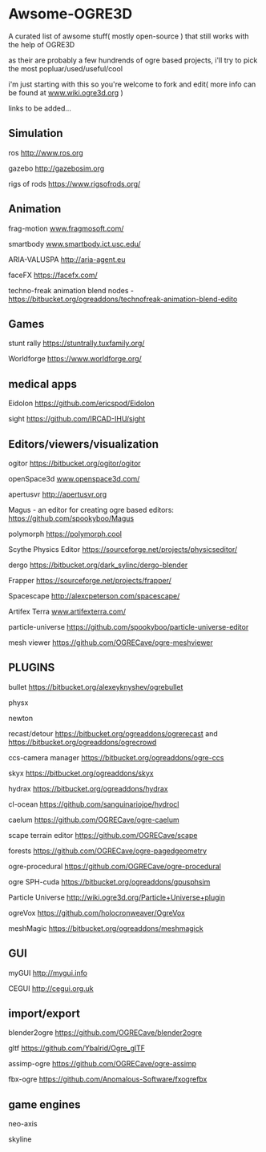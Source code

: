 # Awsome-OGRE3D
A curated list of awsome stuff( mostly open-source ) that still works with the help of OGRE3D

as their are probably a few hundrends of ogre based projects, i'll try to pick the most popluar/used/useful/cool

i'm just starting with this so you're welcome to fork and edit( more info can be found at www.wiki.ogre3d.org )

links to be added...


Simulation
----------------------
ros http://www.ros.org

gazebo http://gazebosim.org

rigs of rods https://www.rigsofrods.org/


Animation
--------------------------
frag-motion www.fragmosoft.com/

smartbody www.smartbody.ict.usc.edu/

ARIA-VALUSPA http://aria-agent.eu

faceFX https://facefx.com/

techno-freak animation blend nodes -https://bitbucket.org/ogreaddons/technofreak-animation-blend-edito


Games
-----------------------------
stunt rally https://stuntrally.tuxfamily.org/

Worldforge https://www.worldforge.org/

medical apps
--------------------------------------------------
Eidolon https://github.com/ericspod/Eidolon

sight https://github.com/IRCAD-IHU/sight

Editors/viewers/visualization
------------------------------
ogitor https://bitbucket.org/ogitor/ogitor 

openSpace3d www.openspace3d.com/

apertusvr http://apertusvr.org

Magus - an editor for creating ogre based editors: https://github.com/spookyboo/Magus

polymorph https://polymorph.cool

Scythe Physics Editor https://sourceforge.net/projects/physicseditor/

dergo https://bitbucket.org/dark_sylinc/dergo-blender

Frapper https://sourceforge.net/projects/frapper/

Spacescape http://alexcpeterson.com/spacescape/

Artifex Terra www.artifexterra.com/

particle-universe https://github.com/spookyboo/particle-universe-editor

mesh viewer https://github.com/OGRECave/ogre-meshviewer

PLUGINS
------------------------------
bullet https://bitbucket.org/alexeyknyshev/ogrebullet

physx

newton

recast/detour https://bitbucket.org/ogreaddons/ogrerecast and https://bitbucket.org/ogreaddons/ogrecrowd

ccs-camera manager https://bitbucket.org/ogreaddons/ogre-ccs

skyx https://bitbucket.org/ogreaddons/skyx

hydrax https://bitbucket.org/ogreaddons/hydrax

cl-ocean https://github.com/sanguinariojoe/hydrocl

caelum https://github.com/OGRECave/ogre-caelum

scape terrain editor https://github.com/OGRECave/scape

forests https://github.com/OGRECave/ogre-pagedgeometry

ogre-procedural https://github.com/OGRECave/ogre-procedural

ogre SPH-cuda https://bitbucket.org/ogreaddons/gpusphsim

Particle Universe http://wiki.ogre3d.org/Particle+Universe+plugin

ogreVox https://github.com/holocronweaver/OgreVox

meshMagic https://bitbucket.org/ogreaddons/meshmagick

GUI
---------------------
myGUI http://mygui.info

CEGUI http://cegui.org.uk

import/export
-----------------------
blender2ogre https://github.com/OGRECave/blender2ogre

gltf https://github.com/Ybalrid/Ogre_glTF

assimp-ogre https://github.com/OGRECave/ogre-assimp

fbx-ogre https://github.com/Anomalous-Software/fxogrefbx

game engines
-------------------------------
neo-axis

skyline






